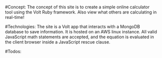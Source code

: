 #Concept:
The concept of this site is to create a simple online calculator tool using the Volt Ruby framework.  Also view what others are calculating in real-time!

#Technologies:
The site is a Volt app that interacts with a MongoDB database to save information.  It is hosted on an AWS linux instance.  All valid JavaScript math statements are accepted, and the equation is evaluated in the client browser inside a JavaScript rescue clause.

#Todos: